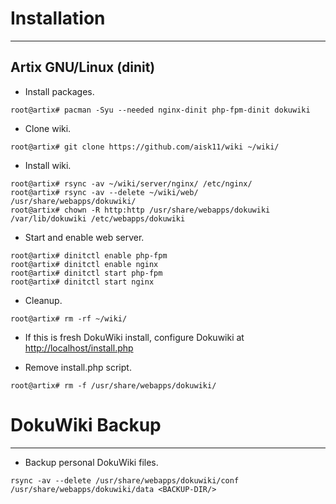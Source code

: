 # Installation
- - -

## Artix GNU/Linux (dinit)

- Install packages.

```console
root@artix# pacman -Syu --needed nginx-dinit php-fpm-dinit dokuwiki
```

- Clone wiki.

```console
root@artix# git clone https://github.com/aisk11/wiki ~/wiki/
```

- Install wiki.

```console
root@artix# rsync -av ~/wiki/server/nginx/ /etc/nginx/
root@artix# rsync -av --delete ~/wiki/web/ /usr/share/webapps/dokuwiki/
root@artix# chown -R http:http /usr/share/webapps/dokuwiki /var/lib/dokuwiki /etc/webapps/dokuwiki
```

- Start and enable web server.

```console
root@artix# dinitctl enable php-fpm
root@artix# dinitctl enable nginx
root@artix# dinitctl start php-fpm
root@artix# dinitctl start nginx
```

- Cleanup.

```console
root@artix# rm -rf ~/wiki/
```

- If this is fresh DokuWiki install, configure Dokuwiki at [http://localhost/install.php](http://localhost/install.php)

- Remove install.php script.

```console
root@artix# rm -f /usr/share/webapps/dokuwiki/
```

# DokuWiki Backup
- - -

- Backup personal DokuWiki files.

```console
rsync -av --delete /usr/share/webapps/dokuwiki/conf /usr/share/webapps/dokuwiki/data <BACKUP-DIR/>
```
